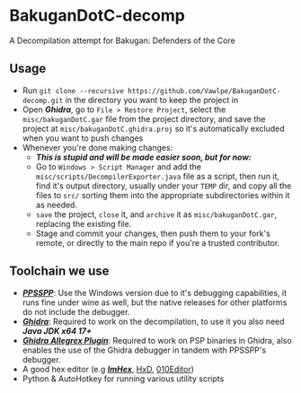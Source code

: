 # BakuganDotC-decomp
A Decompilation attempt for Bakugan: Defenders of the Core

## Usage
- Run `git clone --recursive https://github.com/Vawlpe/BakuganDotC-decomp.git` in the directory you want to keep the project in
- Open ***Ghidra***, go to `File > Restore Project`, select the `misc/bakuganDotC.gar` file from the project directory, and save the project at `misc/bakuganDotC.ghidra.proj` so it's automatically excluded when you want to push changes
- Whenever you're done making changes:
    - ***This is stupid and will be made easier soon, but for now:***
    - Go to `Windows > Script Manager` and add the `misc/scripts/DecompilerExporter.java` file as a script, then run it, find it's output directory, usually under your `TEMP` dir, and copy all the files to `src/` sorting them into the appropriate subdirectories within it as needed.
    - `save` the project, `close` it, and `archive` it as `misc/bakuganDotC.gar`, replacing the existing file.
    - Stage and commit your changes, then push them to your fork's remote, or directly to the main repo if you're a trusted contributor.

## Toolchain we use
- [***PPSSPP***](https://www.ppsspp.org/): Use the Windows version due to it's debugging capabilities, it runs fine under wine as well, but the native releases for other platforms do not include the debugger.
- [***Ghidra***](https://ghidra-sre.org/): Required to work on the decompilation, to use it you also need ***Java JDK x64 17+***
- [***Ghidra Allegrex Plugin***](https://github.com/kotcrab/ghidra-allegrex/): Required to work on PSP binaries in Ghidra, also enables the use of the Ghidra debugger in tandem with PPSSPP's debugger.
- A good hex editor (e.g [***ImHex***](https://imhex.werwolv.net/), [HxD](https://mh-nexus.de/en/hxd/), [010Editor](https://www.sweetscape.com/010editor/))
- Python & AutoHotkey for running various utility scripts
